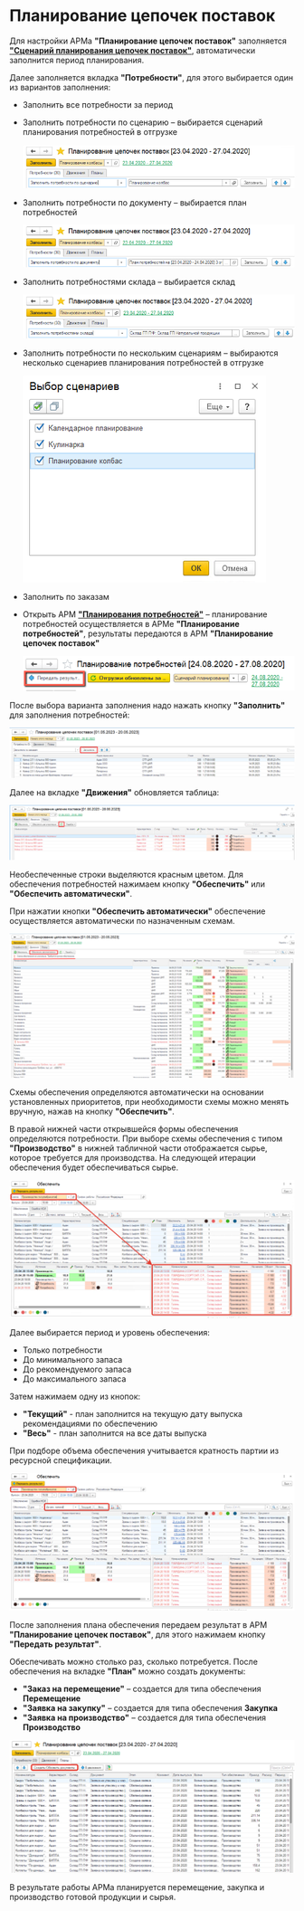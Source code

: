 # Планирование цепочек поставок

Для настройки АРМа **"Планирование цепочек поставок"** заполняется [**"Сценарий планирования цепочек поставок"**](SupplyChainPlanningScenarios.md), автоматически заполнится период планирования.

Далее заполняется вкладка **"Потребности"**, для этого выбирается один из вариантов заполнения:

- Заполнить все потребности за период
- Заполнить потребности по сценарию – выбирается сценарий планирования потребностей в отгрузке

    [![1][1]][1]

- Заполнить потребности по документу – выбирается план потребностей

    [![2][2]][2]

- Заполнить потребностями склада – выбирается склад

    [![3][3]][3]

- Заполнить потребности по нескольким сценариям – выбираются несколько сценариев планирования потребностей в отгрузке

    [![4][4]][4]

- Заполнить по заказам
- Открыть АРМ [**"Планирования потребностей"**](../ShipmentRequirementsPlanning/NeedsPlanning.md) – планирование потребностей осуществляется в АРМе **"Планирование потребностей"**, результаты передаются в АРМ **"Планирование цепочек поставок"**

    [![5][5]][5]

После выбора варианта заполнения надо нажать кнопку **"Заполнить"** для заполнения потребностей:

[![6][6]][6]

Далее на вкладке **"Движения"** обновляется таблица:

[![7][7]][7]

Необеспеченные строки выделяются красным цветом. Для обеспечения потребностей нажимаем кнопку **"Обеспечить"** или **"Обеспечить автоматически"**. 

При нажатии кнопки **"Обеспечить автоматически"** обеспечение осуществляется автоматически по назначенным схемам.

[![8][8]][8]

Схемы обеспечения определяются автоматически на основании установленных приоритетов, при необходимости схемы можно менять вручную, нажав на кнопку **"Обеспечить"**.

В правой нижней части открывшейся формы обеспечения определяются потребности. При выборе схемы обеспечения с типом **"Производство"** в нижней табличной части отображается сырье, которое требуется для производства. На следующей итерации обеспечения будет обеспечиваться сырье.

[![9][9]][9]

Далее выбирается период и уровень обеспечения:

- Только потребности
- До минимального запаса
- До рекомендуемого запаса
- До максимального запаса

Затем нажимаем одну из кнопок:

- **"Текущий"** - план заполнится на текущую дату выпуска рекомендациями по обеспечению
- **"Весь"** - план заполнится на все даты выпуска

При подборе объема обеспечения учитывается кратность партии из ресурсной спецификации.

[![10][10]][10]

После заполнения плана обеспечения передаем результат в АРМ **"Планирование цепочек поставок"**, для этого нажимаем кнопку **"Передать результат"**.

Обеспечивать можно столько раз, сколько потребуется. После обеспечения на вкладке **"План"** можно создать документы:

- **"Заказ на перемещение"** – создается для типа обеспечения **Перемещение**
- **"Заявка на закупку"** – создается для типа обеспечения **Закупка**
- **"Заявка на производство"** – создается для типа обеспечения **Производство**

[![11][11]][11]

В результате работы АРМа планируется перемещение, закупка и производство готовой продукции и сырья.

[1]: SupplyChainPlanning.assets/1.png
[2]: SupplyChainPlanning.assets/2.png
[3]: SupplyChainPlanning.assets/3.png
[4]: SupplyChainPlanning.assets/4.png
[5]: SupplyChainPlanning.assets/5.png
[6]: SupplyChainPlanning.assets/6.png
[7]: SupplyChainPlanning.assets/7.png
[8]: SupplyChainPlanning.assets/8.png
[9]: SupplyChainPlanning.assets/9.png
[10]: SupplyChainPlanning.assets/10.png
[11]: SupplyChainPlanning.assets/11.png
